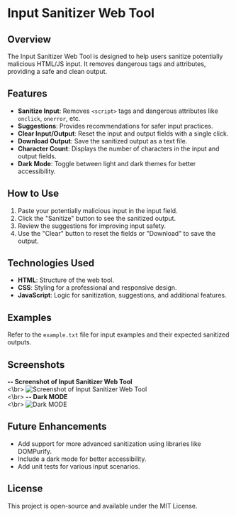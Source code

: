 # Input Sanitizer Web Tool

## Overview
The Input Sanitizer Web Tool is designed to help users sanitize potentially malicious HTML/JS input. It removes dangerous tags and attributes, providing a safe and clean output.

## Features
- **Sanitize Input**: Removes `<script>` tags and dangerous attributes like `onclick`, `onerror`, etc.
- **Suggestions**: Provides recommendations for safer input practices.
- **Clear Input/Output**: Reset the input and output fields with a single click.
- **Download Output**: Save the sanitized output as a text file.
- **Character Count**: Displays the number of characters in the input and output fields.
- **Dark Mode**: Toggle between light and dark themes for better accessibility.

## How to Use
1. Paste your potentially malicious input in the input field.
2. Click the "Sanitize" button to see the sanitized output.
3. Review the suggestions for improving input safety.
4. Use the "Clear" button to reset the fields or "Download" to save the output.

## Technologies Used
- **HTML**: Structure of the web tool.
- **CSS**: Styling for a professional and responsive design.
- **JavaScript**: Logic for sanitization, suggestions, and additional features.

## Examples
Refer to the `example.txt` file for input examples and their expected sanitized outputs.

## Screenshots
**-- Screenshot of Input Sanitizer Web Tool**
<br><\br>
![Screenshot of Input Sanitizer Web Tool](https://imgur.com/oggV4Bf.png)
<br><\br>
**-- Dark MODE**
<br><\br>
![Dark MODE](https://imgur.com/X31yEEC.png)


## Future Enhancements
- Add support for more advanced sanitization using libraries like DOMPurify.
- Include a dark mode for better accessibility.
- Add unit tests for various input scenarios.

## License
This project is open-source and available under the MIT License.
